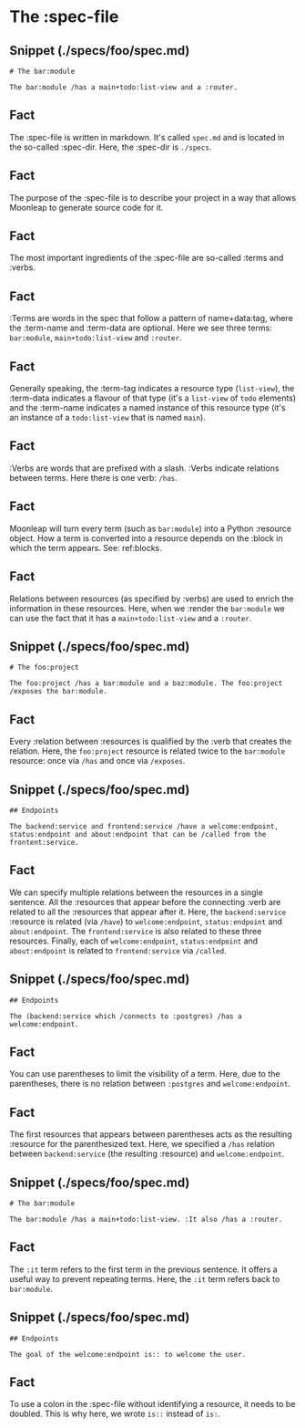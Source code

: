 # The :spec-file

## Snippet (./specs/foo/spec.md)

```
# The bar:module

The bar:module /has a main+todo:list-view and a :router.
```

## Fact

The :spec-file is written in markdown. It's called `spec.md` and is located in the so-called :spec-dir.
Here, the :spec-dir is `./specs`.

## Fact

The purpose of the :spec-file is to describe your project in a way that allows Moonleap to generate source code for it.

## Fact

The most important ingredients of the :spec-file are so-called :terms and :verbs.

## Fact

:Terms are words in the spec that follow a pattern of name+data:tag, where the :term-name and :term-data are optional. Here we see three terms: `bar:module`, `main+todo:list-view` and `:router`.

## Fact

Generally speaking, the :term-tag indicates a resource type (`list-view`), the :term-data indicates a flavour of that type (it's a `list-view` of `todo` elements) and the :term-name indicates a named instance of this resource type (it's an instance of a `todo:list-view` that is named `main`).

## Fact

:Verbs are words that are prefixed with a slash. :Verbs indicate relations between terms. Here there is one verb: `/has`.

## Fact

Moonleap will turn every term (such as `bar:module`) into a Python :resource object. How a term is converted into a resource depends on the :block in which the term appears. See: ref:blocks.

## Fact

Relations between resources (as specified by :verbs) are used to enrich the information in these resources. Here, when we :render the `bar:module` we can use the fact that it has a `main+todo:list-view` and a `:router`.

## Snippet (./specs/foo/spec.md)

```
# The foo:project

The foo:project /has a bar:module and a baz:module. The foo:project /exposes the bar:module.
```

## Fact

Every :relation between :resources is qualified by the :verb that creates the relation. Here, the `foo:project` resource is related twice to the `bar:module` resource: once via `/has` and once via `/exposes`.

## Snippet (./specs/foo/spec.md)

```
## Endpoints

The backend:service and frontend:service /have a welcome:endpoint, status:endpoint and about:endpoint that can be /called from the frontent:service.
```

## Fact

We can specify multiple relations between the resources in a single sentence. All the :resources that appear before the connecting :verb are related to all the :resources that appear after it. Here, the `backend:service` :resource is related (via `/have`) to `welcome:endpoint`, `status:endpoint` and `about:endpoint`. The `frontend:service` is also related to these three resources. Finally, each of `welcome:endpoint`, `status:endpoint` and `about:endpoint` is related to `frontend:service` via `/called`.

## Snippet (./specs/foo/spec.md)

```
## Endpoints

The (backend:service which /connects to :postgres) /has a welcome:endpoint.
```

## Fact

You can use parentheses to limit the visibility of a term. Here, due to the parentheses, there is no relation between `:postgres` and `welcome:endpoint`.

## Fact

The first resources that appears between parentheses acts as the resulting :resource for the parenthesized text. Here, we specified a `/has` relation between `backend:service` (the resulting :resource) and `welcome:endpoint`.

## Snippet (./specs/foo/spec.md)

```
# The bar:module

The bar:module /has a main+todo:list-view. :It also /has a :router.
```

## Fact

The `:it` term refers to the first term in the previous sentence. It offers a useful way to prevent repeating terms. Here, the `:it` term refers back to `bar:module`.

## Snippet (./specs/foo/spec.md)

```
## Endpoints

The goal of the welcome:endpoint is:: to welcome the user.
```

## Fact

To use a colon in the :spec-file without identifying a resource, it needs to be doubled. This is why here, we wrote `is::` instead of `is:`.
